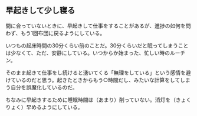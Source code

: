 ## 早起きして少し寝る
間に合っていないときに、早起きして仕事をすることがあるが、進捗の如何を問わず、もう1回布団に戻るようにしている。

いつもの起床時間の30分くらい前のことだ。30分くらいだと眠ってしまうことは少なくて、ただ、安静にしている。いつからか始まった、忙しい時のルーチン。

そのまま起きて仕事をし続けると湧いてくる「無理をしている」という感情を避けているのだと思う。起きたときからもう○時間だし、みたいな計算をしてしまう自分を誤魔化しているのだ。

ちなみに早起きするために睡眠時間は（あまり）削っていない。消灯を（きょくりょく）早めるようにしている。